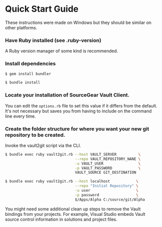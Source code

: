 # Quick Start Guide

These instructions were made on Windows but they should be similar on other platforms.

### Have Ruby installed (see .ruby-version)

A Ruby version manager of some kind is recommended.

### Install dependencies

```bash
$ gem install bundler
```

```bash
$ bundle install
```

### Locate your installation of SourceGear Vault Client.

You can edit the `options.rb` file to set this value if it differs from the default. It's not necessary but saves you from having to include on the command line every time.

### Create the folder structure for where you want your new git repository to be created.

Invoke the vault2git script via the CLI.

```bash
$ bundle exec ruby vault2git.rb --host VAULT_SERVER          \
                                --repo VAULT_REPOSITORY_NANE \
                                -u VAULT_USER                \
                                -p VAULT_PASSWORD            \
                                VAULT_SOURCE GIT_DESTINATION
```

```bash
$ bundle exec ruby vault2git.rb --host localhost            \
                                --repo "Initial Repository" \
                                -u user                     \
                                -p password                 \
                                $/Apps/Alpha C:/source/git/Alpha
```

You might need some additional clean up steps to remove the Vault bindings from your projects. For example, Visual Studio embeds Vault source control information in solutions and project files.
